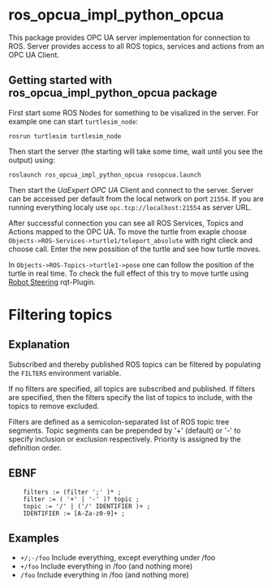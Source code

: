 # ros_opcua_impl_python_opcua

This package provides OPC UA server implementation for connection to ROS. Server provides access to all ROS topics, services and actions from an  OPC UA Client. 

## Getting started with ros_opcua_impl_python_opcua package

First start some ROS Nodes for something to be visalized in the server. For example one can start `turtlesim_node`:
```
rosrun turtlesim turtlesim_node 
```

Then start the server (the starting will take some time, wait until you see the output) using:
```
roslaunch ros_opcua_impl_python_opcua rosopcua.launch
```

Then start the *UaExpert OPC UA* Client and connect to the server. Server can be accessed per default from the local network on port `21554`. If you are running everything localy use `opc.tcp://localhost:21554` as server URL.

After successful connection you can see all ROS Services, Topics and Actions mapped to the OPC UA. To move the turtle from exaple choose `Objects->ROS-Services->turtle1/teleport_absolute` with right clieck and choose call. Enter the new possition of the turtle and see how turtle moves.

In `Objects->ROS-Topics->turtle1->pose` one can follow the position of the turtle in real time. To check the full effect of this try to move turtle using [Robot Steering](https://wiki.ros.org/rqt_robot_steering) rqt-Plugin.

# Filtering topics
## Explanation
Subscribed and thereby published ROS topics can be filtered by populating the `FILTERS` environment variable.

If no filters are specified, all topics are subscribed and published. If filters are specified, then the filters specify the list of topics to include, with the topics to remove excluded.

Filters are defined as a semicolon-separated list of ROS topic tree segments.
Topic segments can be prepended by '+' (default) or '-' to specify inclusion or exclusion respectively.
Priority is assigned by the definition order.

## EBNF

        filters := (filter ';' )* ;
        filter := ( '+' | '-' )? topic ;
        topic := '/' | ('/' IDENTIFIER )+ ;
        IDENTIFIER := [A-Za-z0-9]+ ;


## Examples
* `+/;-/foo` Include everything, except everything under /foo
* `+/foo` Include everything in /foo (and nothing more)
* `/foo` Include everything in /foo (and nothing more)